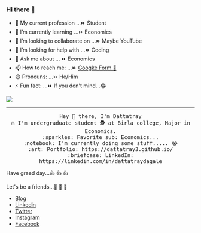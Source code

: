 ### Hi there 👋



- 🔭 My current profession ...⏩ Student
- 🌱 I’m currently learning ...⏩ Economics
- 👯 I’m looking to collaborate on ...⏩ Maybe YouTube
- 🤔 I’m looking for help with ...⏩ Coding
- 💬 Ask me about ... ⏩  Economics
- 📫 How to reach me: ...⏩ [Googke Form 📑 ](https://surveyheart.com/form/5e7d9e334bcc5e6e06a95a2b#welcome)
- 😄 Pronouns: ...⏩ He/Him
- ⚡ Fun fact: ...⏩ If you don't mind...😂

<img src="https://github.com/dattatray3/DattatrayDagale/blob/main/Banner.png"/>
 <hr></hr>
<p align="center">
  <samp>
    Hey 👋 there, I'm Dattatray <br>
    🔥 I'm undergraduate student 🕵️‍ at Birla college, Major in Economics. <br>
    :sparkles: Favorite sub: Economics... <br>
    :notebook: I’m currently doing some stuff..... 😭  <br>
    :art: Portfolio: https://dattatray3.github.io/ <br>
    :briefcase: LinkedIn: https://linkedin.com/in/dattatraydagale <br>
  </samp>
</p>

Have graed day...👍 👍 👍 

Let's be a friends...👏 👏 👏 
<footer>
							<ul class="icons">
							<li><a href="https://dattatraydagale.blogspot.com/" class="icon brands fa-Blogger">Blog</a></li>
								<li><a href="https://www.linkedin.com/in/dattatray-dagale-962135181" class="icon brands fa-linkedin">Linkedin</a></li>
								<li><a href="https://mobile.twitter.com/DattatrayDagale" class="icon brands fa-twitter">Twitter</a></li>
								<li><a href="https://www.instagram.com/dattatray_dagale/" class="icon brands fa-instagram">Instagram</a></li>
								<li><a href="https://www.facebook.com/DagaleDattatray/" class="icon brands fa-facebook-f">Facebook</a></li>
							</ul>
						</footer>
            
            
 
					
				
				

